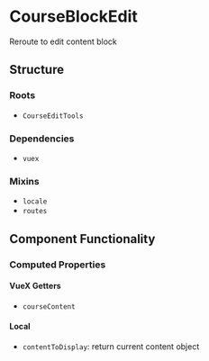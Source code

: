 CourseBlockEdit
===============
Reroute to edit content block 

## Structure

### Roots
* `CourseEditTools`
                
### Dependencies
* `vuex`

### Mixins
* `locale`
* `routes`

Component Functionality
---------

### Computed Properties
#### VueX Getters
- `courseContent`

#### Local
- `contentToDisplay`: return current content object 
